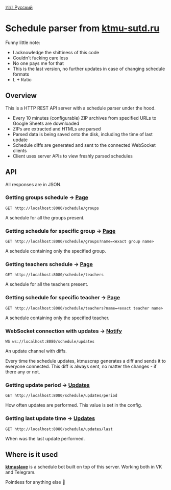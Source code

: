 [🇷🇺 Русский](/README-RU.md)

# Schedule parser from [ktmu-sutd.ru](https://ktmu-sutd.ru)

Funny little note:
- I acknowledge the shittiness of this code
- Couldn't fucking care less
- No one pays me for that
- This is the last version,
no further updates in case of changing schedule formats
- L + Ratio

## Overview
This is a HTTP REST API server with a schedule parser under the hood.

- Every 10 minutes (configurable) ZIP archives
from specified URLs to Google Sheets are downloaded
- ZIPs are extracted and HTMLs are parsed
- Parsed data is being saved onto the disk,
including the time of last update
- Schedule diffs are generated and sent
to the connected WebSocket clients
- Client uses server APIs to view freshly parsed schedules

## API
All responses are in JSON.

### Getting groups schedule → [Page](/doc/en/response/page.md)
```
GET http://localhost:8080/schedule/groups
```
A schedule for all the groups present.

### Getting schedule for specific group → [Page](/doc/en/response/page.md)
```
GET http://localhost:8080/schedule/groups?name=<exact group name>
```
A schedule containing only the specified group.

### Getting teachers schedule → [Page](/doc/en/response/page.md)
```
GET http://localhost:8080/schedule/teachers
```
A schedule for all the teachers present.

### Getting schedule for specific teacher → [Page](/doc/en/response/page.md)
```
GET http://localhost:8080/schedule/teachers?name=<exact teacher name>
```
A schedule containing only the specified teacher.

### WebSocket connection with updates → [Notify](/doc/en/object/notify.md)
```
WS ws://localhost:8080/schedule/updates
```
An update channel with diffs.

Every time the schedule updates,
ktmuscrap generates a diff and sends it
to everyone connected.
This diff is always sent, no matter
the changes - if there any or not.

### Getting update period → [Updates](/doc/en/response/updates.md)
```
GET http://localhost:8080/schedule/updates/period
```
How often updates are performed. This value is set in the config.

### Getting last update time → [Updates](/doc/en/response/updates.md)
```
GET http://localhost:8080/schedule/updates/last
```
When was the last update performed.

## Where is it used
[**ktmuslave**](https://github.com/kerdl/ktmuslave) is a schedule bot built on top of this server. Working both in VK and Telegram.

Pointless for anything else 🤔
